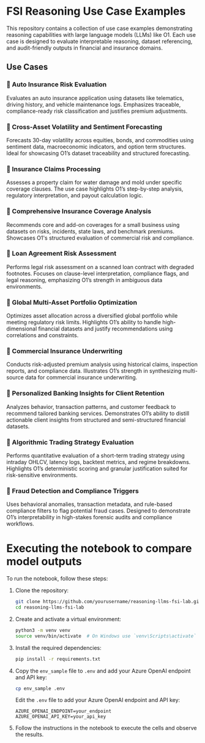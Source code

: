 # FSI Reasoning Use Case Examples

This repository contains a collection of use case examples demonstrating reasoning capabilities with large language models (LLMs) like O1. Each use case is designed to evaluate interpretable reasoning, dataset referencing, and audit-friendly outputs in financial and insurance domains.

## Use Cases

### 📘 Auto Insurance Risk Evaluation
Evaluates an auto insurance application using datasets like telematics, driving history, and vehicle maintenance logs. Emphasizes traceable, compliance-ready risk classification and justifies premium adjustments.

### 📘 Cross-Asset Volatility and Sentiment Forecasting
Forecasts 30-day volatility across equities, bonds, and commodities using sentiment data, macroeconomic indicators, and option term structures. Ideal for showcasing O1’s dataset traceability and structured forecasting.

### 📘 Insurance Claims Processing
Assesses a property claim for water damage and mold under specific coverage clauses. The use case highlights O1’s step-by-step analysis, regulatory interpretation, and payout calculation logic.

### 📘 Comprehensive Insurance Coverage Analysis
Recommends core and add-on coverages for a small business using datasets on risks, incidents, state laws, and benchmark premiums. Showcases O1's structured evaluation of commercial risk and compliance.

### 📘 Loan Agreement Risk Assessment
Performs legal risk assessment on a scanned loan contract with degraded footnotes. Focuses on clause-level interpretation, compliance flags, and legal reasoning, emphasizing O1’s strength in ambiguous data environments.

### 📘 Global Multi-Asset Portfolio Optimization
Optimizes asset allocation across a diversified global portfolio while meeting regulatory risk limits. Highlights O1’s ability to handle high-dimensional financial datasets and justify recommendations using correlations and constraints.

### 📘 Commercial Insurance Underwriting
Conducts risk-adjusted premium analysis using historical claims, inspection reports, and compliance data. Illustrates O1’s strength in synthesizing multi-source data for commercial insurance underwriting.

### 📘 Personalized Banking Insights for Client Retention
Analyzes behavior, transaction patterns, and customer feedback to recommend tailored banking services. Demonstrates O1’s ability to distill actionable client insights from structured and semi-structured financial datasets.

### 📘 Algorithmic Trading Strategy Evaluation
Performs quantitative evaluation of a short-term trading strategy using intraday OHLCV, latency logs, backtest metrics, and regime breakdowns. Highlights O1’s deterministic scoring and granular justification suited for risk-sensitive environments.

### 📘 Fraud Detection and Compliance Triggers
Uses behavioral anomalies, transaction metadata, and rule-based compliance filters to flag potential fraud cases. Designed to demonstrate O1’s interpretability in high-stakes forensic audits and compliance workflows.




# Executing the notebook to compare model outputs

To run the notebook, follow these steps:

1. Clone the repository:
    ```sh
    git clone https://github.com/yourusername/reasoning-llms-fsi-lab.git
    cd reasoning-llms-fsi-lab
    ```

2. Create and activate a virtual environment:
    ```sh
    python3 -m venv venv
    source venv/bin/activate  # On Windows use `venv\Scripts\activate`
    ```

3. Install the required dependencies:
    ```sh
    pip install -r requirements.txt
    ```

4. Copy the `env_sample` file to `.env` and add your Azure OpenAI endpoint and API key:
    ```sh
    cp env_sample .env
    ```

    Edit the `.env` file to add your Azure OpenAI endpoint and API key:
    ```plaintext
    AZURE_OPENAI_ENDPOINT=your_endpoint
    AZURE_OPENAI_API_KEY=your_api_key
    ```

5. Follow the instructions in the notebook to execute the cells and observe the results.